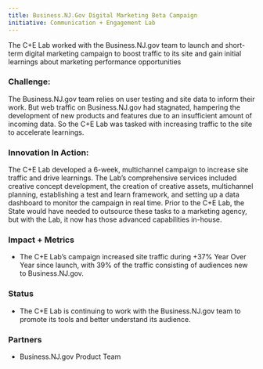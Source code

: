 ```yaml
---
title: Business.NJ.Gov Digital Marketing Beta Campaign
initiative: Communication + Engagement Lab
---
```


The C+E Lab worked with the Business.NJ.gov team to launch and short-term digital marketing campaign to boost traffic to its site and gain initial learnings about marketing performance opportunities

### Challenge:
 The Business.NJ.gov team relies on user testing and site data to inform their work. But web traffic on Business.NJ.gov had stagnated, hampering the development of new products and features due to an insufficient amount of incoming data. So the C+E Lab was tasked with increasing traffic to the site to accelerate learnings.

### Innovation In Action:
 The C+E Lab developed a 6-week, multichannel campaign to increase site traffic and drive learnings. The Lab’s comprehensive services included creative concept development, the creation of creative assets, multichannel planning, establishing a test and learn framework, and setting up a data dashboard to monitor the campaign in real time. Prior to the C+E Lab, the State would have needed to outsource these tasks to a marketing agency, but with the Lab, it now has those advanced capabilities in-house.

### Impact + Metrics

- The C+E Lab’s campaign increased site traffic during +37% Year Over Year since launch, with 39% of the traffic consisting of audiences new to Business.NJ.gov.

### Status

- The C+E Lab is continuing to work with the Business.NJ.gov team to promote its tools and better understand its audience.

### Partners

- Business.NJ.gov Product Team
